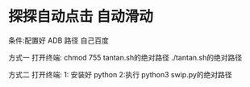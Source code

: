 # 探探自动点击 自动滑动

条件:配置好 ADB 路径 自己百度

方式一 打开终端:
    chmod 755 tantan.sh的绝对路径
    ./tantan.sh的绝对路径


方式二 打开终端:
1: 安装好 python
2:执行 python3 swip.py的绝对路径




